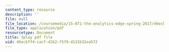 ```yaml
---
content_type: resource
description: ''
file: null
file_location: /coursemedia/15-071-the-analytics-edge-spring-2017/46ecbff4cacfd1b2f579d131b32ea572_jcvxkX2V-SM.pdf
file_type: application/pdf
resourcetype: Document
title: 3play pdf file
uid: 46ecbff4-cacf-d1b2-f579-d131b32ea572
---
```


